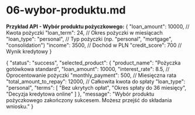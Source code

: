 # 06-wybor-produktu.md

**Przykład API - Wybór produktu pożyczkowego:**
{
  "loan_amount": 10000,   // Kwota pożyczki
  "loan_term": 24,        // Okres pożyczki w miesiącach
  "loan_type": "personal", // Typ pożyczki (np. "personal", "mortgage", "consolidation")
  "income": 3500,          // Dochód w PLN
  "credit_score": 700      // Wynik kredytowy
}


{
  "status": "success",
  "selected_product": {
    "product_name": "Pożyczka gotówkowa standard",
    "loan_amount": 10000,
    "interest_rate": 8.5,  // Oprocentowanie pożyczki
    "monthly_payment": 500, // Miesięczna rata
    "total_amount_to_repay": 12000,  // Całkowita kwota do spłaty
    "loan_type": "personal",
    "terms": [
      "Bez ukrytych opłat",
      "Okres spłaty do 36 miesięcy",
      "Decyzja kredytowa online"
    ]
  },
  "message": "Wybór produktu pożyczkowego zakończony sukcesem. Możesz przejść do składania wniosku."
}
